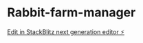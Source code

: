 # Rabbit-farm-manager

[Edit in StackBlitz next generation editor ⚡️](https://stackblitz.com/~/github.com/Cream757J/Rabbit-farm-manager)